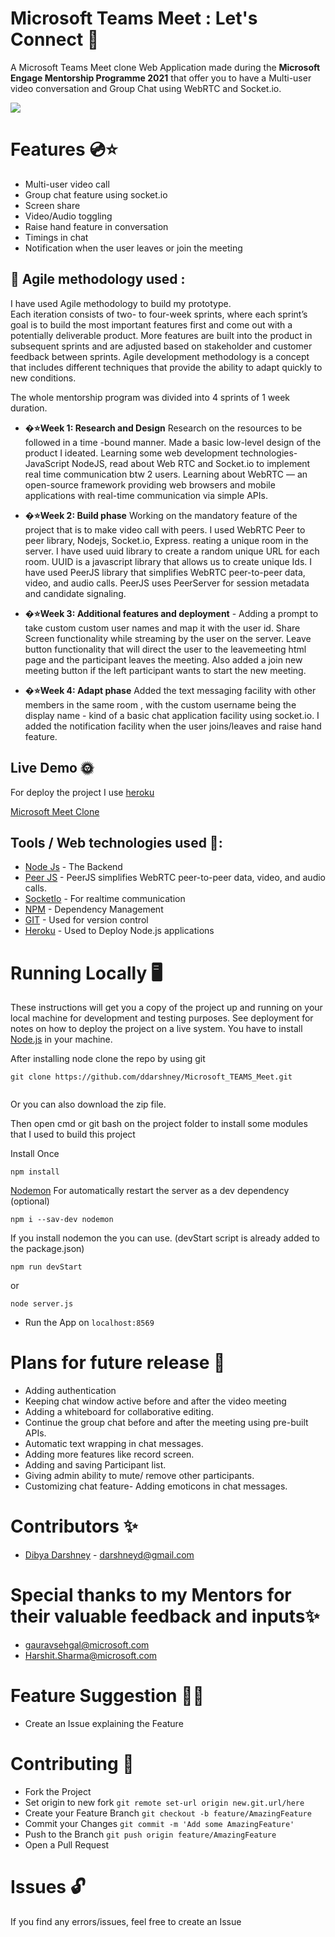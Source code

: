 # Microsoft Teams Meet : Let's Connect 💯

A Microsoft Teams Meet clone Web Application made during the **Microsoft Engage Mentorship Programme 2021** that offer you to have a Multi-user video conversation and Group Chat using WebRTC and Socket.io.

<img src = "https://www.businessinsider.in/photo/80131632/How-to-use-custom-background-in-Google-Meet-Zoom-and-Microsoft-Teams.jpg?imgsize=155990" >

# Features 💿⭐
<ul><li>Multi-user video call</li><li>Group chat feature using socket.io</li><li>Screen share</li><li>Video/Audio toggling</li><li>Raise hand feature  in conversation</li><li>Timings in chat</li>
<li>Notification when the user leaves or join the meeting</li></ul>

## 📕 Agile methodology used :
 I have used Agile methodology to build my prototype. <br>
 Each iteration consists of two- to four-week sprints, where each sprint’s goal is to build the most important features first and come out with a potentially deliverable       product. More features are built into the product in subsequent sprints and are adjusted based on stakeholder and customer feedback between sprints.
 Agile development methodology is a concept that includes different techniques that provide the ability to adapt quickly to new conditions.
 
 The whole mentorship program was divided into 4 sprints of 1 week duration.

-    **�⭐Week 1: Research and Design**
     Research on the resources to be followed in a time -bound manner.
     Made a basic low-level design of the product I ideated.
     Learning some web development technologies- JavaScript NodeJS, read about Web RTC and Socket.io to implement real time communication btw 2 users.
     Learning about WebRTC — an open-source framework providing web browsers and mobile applications with real-time communication via simple APIs.
     
-    **�⭐Week 2: Build phase**
     Working on the mandatory feature of the project that is to make video call with peers. I used WebRTC Peer to peer library, Nodejs, Socket.io, Express.
     reating a unique room in the server. I have used uuid library to create a random unique URL for each room. UUID is a javascript library that
     allows us to create unique Ids. I have used PeerJS library that simplifies WebRTC peer-to-peer data, video, and audio calls. PeerJS uses PeerServer for session metadata    and candidate signaling.
     
-   **�⭐Week 3: Additional features and deployment** - Adding a prompt to take custom custom
user names and map it with the user id.
Share Screen functionality while streaming
by the user on the server.
Leave button functionality that will direct
the user to the leavemeeting html page and
the participant leaves the meeting.
Also added a join new meeting button if the
left participant wants to start the new
meeting.

-   **�⭐Week 4: Adapt phase**  Added the text messaging facility with other members in the same room ,
with the custom username being the display name - kind of a basic chat
application facility using socket.io. I added the notification facility when the user joins/leaves and raise hand feature.



## Live Demo 🌞

For deploy the project I use [heroku](https://heroku.com)

[Microsoft Meet Clone](https://microsoft-teams-meet.herokuapp.com)
## Tools / Web technologies used 🧰: 

-   [Node Js](https://nodejs.org/en/) - The Backend
-   [Peer JS](https://peerjs.com/) - PeerJS simplifies WebRTC peer-to-peer data, video, and audio calls.
-   [SocketIo](https://socket.io/) - For realtime communication
-   [NPM](https://www.npmjs.com/) - Dependency Management
-   [GIT](https://git-scm.com/) - Used for version control
-   [Heroku](https://heroku.com) - Used to Deploy Node.js applications

# Running Locally 🖥️
These instructions will get you a copy of the project up and running on your local machine for development and testing purposes. See deployment for notes on how to deploy the project on a live system.
You have to install [Node.js](https://nodejs.org/en/) in your machine.

After installing node clone the repo by using git

```
git clone https://github.com/ddarshney/Microsoft_TEAMS_Meet.git
       
```
Or you can also download the zip file.

Then open cmd or git bash on the project folder to install some modules that I used to build this project

Install Once

```
npm install
```

[Nodemon](https://www.npmjs.com/package/nodemon) For automatically restart the server as a dev dependency (optional)

```
npm i --sav-dev nodemon
```

If you install nodemon the you can use. (devStart script is already added to the package.json)

```
npm run devStart
```
or
```
node server.js
```

- Run the App on 
```localhost:8569```

# Plans for future release 📆
- Adding authentication
- Keeping chat window active before and after the video meeting
- Adding a whiteboard for collaborative editing.
- Continue the group chat before and after the meeting using pre-built APIs. 
- Automatic text wrapping in chat messages.
- Adding more features like record screen.
- Adding and saving Participant list.
- Giving admin ability to mute/ remove other participants.
- Customizing chat feature- Adding emoticons in chat messages.


# Contributors ✨
- <a href= 'https://github.com/ddarshney'> Dibya Darshney</a> - darshneyd@gmail.com

# Special thanks to my Mentors for their valuable feedback and inputs✨

 - gauravsehgal@microsoft.com
 - Harshit.Sharma@microsoft.com

# Feature Suggestion 💎🌠
- Create an Issue explaining the Feature

# Contributing 🤝
- Fork the Project
- Set origin to new fork ```git remote set-url origin new.git.url/here```
- Create your Feature Branch ```git checkout -b feature/AmazingFeature```
- Commit your Changes ```git commit -m 'Add some AmazingFeature'```
- Push to the Branch ```git push origin feature/AmazingFeature```
- Open a Pull Request

# Issues  🔓
If you find any errors/issues, feel free to create an Issue



